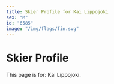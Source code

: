 ```yaml
---
title: Skier Profile for Kai Lippojoki
sex: "M"
id: "6585"
image: "/img/flags/fin.svg" 
---
```


# Skier Profile

This page is for: Kai Lippojoki.
    